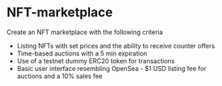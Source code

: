 # NFT-marketplace

Create an NFT marketplace with the following criteria

- Listing NFTs with set prices and the ability to receive counter offers
- Time-based auctions with a 5 min expiration
- Use of a testnet dummy ERC20 token for transactions
- Basic user interface resembling OpenSea - $1 USD listing fee for auctions and a 10% sales fee